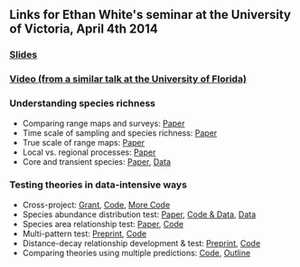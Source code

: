## Links for Ethan White's seminar at the University of Victoria, April 4th 2014

### [Slides](http://dx.doi.org/10.6084/m9.figshare.942520)
### [Video (from a similar talk at the University of Florida)](http://mediasite.video.ufl.edu/Mediasite/Play/fcaff41f57bc42eca8483b437a5ae80d1d)

### Understanding species richness

* Comparing range maps and surveys: [Paper](http://labs.bio.unc.edu/Hurlbert/pubs/Hurlbert%20and%20White%202005.pdf)
* Time scale of sampling and species richness: [Paper](http://digitalcommons.usu.edu/cgi/viewcontent.cgi?article=1372&context=biology_facpub)
* True scale of range maps: [Paper](http://labs.bio.unc.edu/Hurlbert/pubs/Hurlbert%20and%20Jetz%202007.pdf)
* Local vs. regional processes: [Paper](http://doi.org/10.1086/649578)
* Core and transient species: [Paper](http://doi.org/10.1086/669903), [Data](http://datadryad.org/resource/doi:10.5061/dryad.q82nn)


### Testing theories in data-intensive ways

* Cross-project:
  [Grant](http://figshare.com/articles/Advancing_Macroecology_Using_Informatics_and_Entropy_Maximization_%28NSF_Grant__0953694%29/93937),
  [Code](https://github.com/weecology/mete),
  [More Code](https://github.com/weecology/macroecotools)
* Species abundance distribution test:
  [Paper](http://doi.org/10.1890/11-2177.1),
  [Code & Data](https://github.com/weecology/white-etal-2012-ecology), [Data](http://esapubs.org/archive/ecol/E092/201/default.htm)
* Species area relationship test: [Paper](http://doi.org/10.7717/peerj.212), [Code](https://github.com/weecology/mete-spatial)
* Multi-pattern test: [Preprint](http://arxiv.org/abs/1308.0731), [Code](https://github.com/weecology/mete-energy)
* Distance-decay relationship development & test:
  [Preprint](http://biorxiv.org/content/early/2014/03/30/003657), [Code](https://github.com/weecology/mete-spatial)
* Comparing theories using multiple predictions:
  [Code](https://github.com/rueuntal/neutral_mete_comparison), [Outline](https://github.com/rueuntal/neutral_mete_comparison/blob/master/outline.md)
